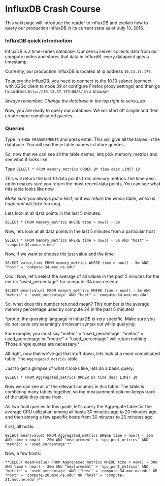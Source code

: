# InfluxDB Crash Course
This wiki page will introduce the reader to influxDB and explain how to query our production influxDB in its current state as of July 18, 2016.

### InfluxDB quick introduction
InfluxDB is a time-series database. Our sensu server collects data from our compute nodes and stores that data in influxdB. every datapoint gets a timestamp.

Currently, our production influxDB is located at ip address `10.13.37.179`.

To query the influxDB, you need to connect to the 10.13 subnet (connect with X2Go client to node 39 or configure Firefox proxy settings) and then go to address `http://10.13.37.179:8083/` in a browser

*Always remember: Change the database in the top right to sensu_db*

Now, you are ready to query our database. We will start off simple and then create more complicated queries.

### Queries
Type in `SHOW MEASUREMENTS` and press enter. This will give all the tables in the database. You will use these table names in future queries.

So, now that we can see all the table names, lets pick memory_metrics and see what it looks like.

Type  `SELECT * FROM memory_metrics ORDER BY time desc LIMIT 10`

This will return the last 10 data points from memory metrics. the time desc option makes sure you return the most recent data points. You can see what this table looks like now. 

*Make sure you always put a limit, or it will return the whole table, which is huge and will take too long.*

Lets look at all data points in the last 5 minutes.

`SELECT * FROM memory_metrics WHERE time > now() - 5m`

Now, lets look at all data points in the last 5 minutes from a particular host

`SELECT * FROM memory_metrics WHERE time > now() - 5m AND "host" = 'compute-34.moc.ne.edu'`

Now, if we want to choose the just value and the time:

`SELECT value,time FROM memory_metrics WHERE time > now() - 5m AND "host" = 'compute-34.moc.ne.edu'`

Cool. Now, let's select the average of all values in the past 5 minutes for the metric "used_percentage" for compute-34.moc.ne.edu:

`SELECT mean(value) FROM memory_metrics WHERE time > now() - 5m AND "metric" = 'used_percentage' AND "host" = 'compute-34.moc.ne.edu'`

So, what does this number returned mean? This number is the average memory percentage used by compute 34 in the past 5 minutes!

*protip: the querying language in influxDB is very specific. Make sure you do not leave any seemingly irrelevant syntax out while querying. 

For example, you must say "metric" = 'used_percentage'. "metric" = used_percentage or "metric" = "used_percentage" will return nothing. Those single quotes are necessary.*

All right, now that we've got that stuff down, lets look at a more complicated table: The `Aggregated_metrics` table

Just to get a glimpse of what it looks like, lets do a basic query:

`SELECT * FROM Aggregated_metrics ORDER BY time desc LIMIT 10`

Now we can see all of the relevant columns in this table. The table is combining many tables together, so the measurement column keeps track of the table they came from.

As two final queries to this guide, let's query the Aggregate table for the average CPU utilization among all hosts 30 minutes ago to 20 minutes ago, and then among a few specific hosts from 30 minutes to 20 minutes ago:

First, all hosts:

`SELECT mean(value) FROM Aggregated_metrics WHERE time > now() - 30m AND time < now() - 20m AND "measurement" = 'cpu_pcnt_metrics' AND "metric" = 'used_percentage'**`

Now, a few hosts:

`**SELECT mean(value) FROM Aggregated_metrics WHERE time > now() - 30m AND time < now() - 20m AND "measurement" = 'cpu_pcnt_metrics' AND "metric" = 'used_percentage' AND ("host" = 'compute-34.moc.ne.edu' OR "host" = 'compute-20.moc.ne.edu' OR "host" = 'compute-21.moc.ne.edu')**`

